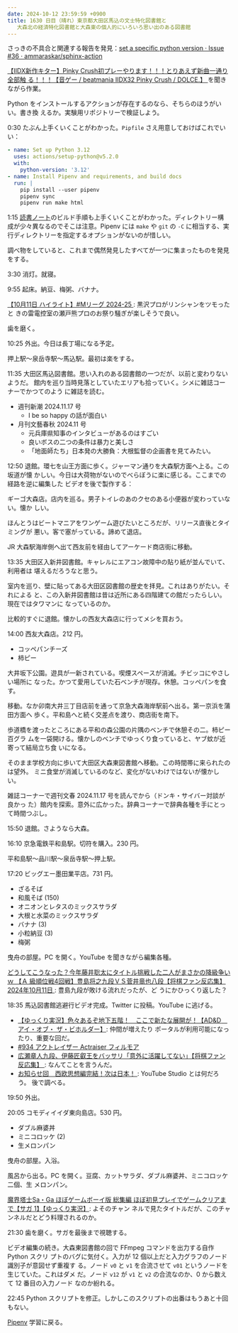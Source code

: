 ```yaml
---
date: 2024-10-12 23:59:59 +0900
title: 1630 日目（晴れ）東京都大田区馬込の文士特化図書館と
   大森北の経済特化図書館と大森東の個人的にいろいろ思い出のある図書館
---
```


さっきの不具合と関連する報告を発見：[set a specific python version · Issue #36 ·
ammaraskar/sphinx-action](https://github.com/ammaraskar/sphinx-action/issues/36)

[【IIDX新作キター】Pinky Crush初プレーやります！！！とりあえず新曲一通り全部触
る！！！【音ゲー / beatmania IIDX32 Pinky Crush / DOLCE.】
](https://www.youtube.com/watch?v=bnnUpH-_Xhc) を聞きながら作業。

Python をインストールするアクションが存在するのなら、そちらのほうがいい。書き換
えるか。実験用リポジトリーで検証しよう。

0:30 たぶん上手くいくことがわかった。`Pipfile` さえ用意しておけばこれでいい：

```yaml
- name: Set up Python 3.12
  uses: actions/setup-python@v5.2.0
  with:
    python-version: '3.12'
- name: Install Pipenv and requirements, and build docs
  run: |
    pip install --user pipenv
    pipenv sync
    pipenv run make html
```

1:15 [読書ノート][note]のビルド手順も上手くいくことがわかった。ディレクトリー構
成が少々異なるのでそこは注意。Pipenv には `make` や `git` の `-C` に相当する、実
行ディレクトリーを指定するオプションがないのが惜しい。

調べ物をしていると、これまで偶然発見したすべてが一つに集まったものを発見をする。

3:30 消灯。就寝。

9:55 起床。納豆、梅粥、バナナ。

[【10月11日 ハイライト】#Mリーグ 2024-25
](https://www.youtube.com/watch?v=J6-LU6qp7-o): 黒沢プロがリンシャンをツモったと
きの雷電控室の瀬戸熊プロのお祭り騒ぎが楽しそうで良い。

歯を磨く。

10:25 外出。今日は長丁場になる予定。

押上駅～泉岳寺駅～馬込駅。最初は楽をする。

11:35 大田区馬込図書館。思い入れのある図書館の一つだが、以前と変わりないようだ。
館内を巡り当時見落としていたエリアも拾っていく。シメに雑誌コーナーでかつてのよう
に雑誌を読む。

* 週刊新潮 2024.11.17 号
  * I be so happy の話が面白い
* 月刊文藝春秋 2024.11 号
  * 元兵庫県知事のインタビューがあるのはすごい
  * 良いボスの二つの条件は暴力と美しさ
  * 「地面師たち」日本発の大勝負：大根監督の企画書を見てみたい。

12:50 退館。環七を山王方面に歩く。ジャーマン通りを大森駅方面へ上る。この坂道が懐
かしい。今日は大荷物がないのでべらぼうに楽に感じる。ここまでの経路を逆に編集した
ビデオを後で製作する：

<blockquote class="twitter-tweet"
  data-conversation="none"
  data-media-max-width="480" data-theme="dark" data-align="center">
<a href="https://twitter.com/showa_yojyo/status/1845034291144818835"></a>
</blockquote>

ギーゴ大森店。店内を巡る。男子トイレのあのクセのある小便器が変わっていない。懐か
しい。

ほんとうはビートマニアをワンゲーム遊びたいところだが、リリース直後とタイミングが
悪い。客で塞がっている。諦めて退店。

JR 大森駅海岸側へ出て西友前を経由してアーケード商店街に移動。

<blockquote class="twitter-tweet"
  data-conversation="none"
  data-media-max-width="480" data-theme="dark" data-align="center">
<a href="https://twitter.com/showa_yojyo/status/1846083593241874784"></a>
</blockquote>

13:35 大田区入新井図書館。キャレルにエアコン故障中の貼り紙が並んでいて、利用者は
堪えるだろうなと思う。

室内を巡り、壁に貼ってある大田区図書館の歴史を拝見。これはありがたい。それによる
と、この入新井図書館は昔は近所にある四階建ての館だったらしい。現在ではタワマンに
なっているのか。

比較的すぐに退館。懐かしの西友大森店に行ってメシを買おう。

14:00 西友大森店。212 円。

* コッペパンチーズ
* 柿ピー

大井坂下公園。遊具が一新されている。喫煙スペースが消滅。チビッコにやさしい場所に
なった。かつて愛用していた石ベンチが現存。休憩。コッペパンを食す。

<blockquote class="twitter-tweet"
  data-conversation="none"
  data-media-max-width="480" data-theme="dark" data-align="center">
<a href="https://twitter.com/showa_yojyo/status/1846763069432807902"></a>
</blockquote>

移動。なか卯南大井三丁目店前を通って京急大森海岸駅前へ出る。第一京浜を蒲田方面へ
歩く。平和島へと続く交差点を渡り、商店街を南下。

歩道橋を渡ったところにある平和の森公園の片隅のベンチで休憩その二。柿ピー百グラ
ムを一袋開ける。懐かしのベンチでゆっくり食っていると、ヤブ蚊が近寄って結局立ち食
いになる。

そのまま学校方向に歩いて大田区大森東図書館へ移動。この時間帯に来られたのは望外。
ミニ食堂が消滅しているのなど、変化がないわけではないが懐かしい。

雑誌コーナーで週刊文春 2024.11.17 号を読んでから（ドンキ・サイバー対談が良かっ
た）館内を探索。意外に広かった。辞典コーナーで辞典各種を手にとって時間つぶし。

15:50 退館。さようなら大森。

16:10 京急電鉄平和島駅。切符を購入。230 円。

平和島駅～品川駅～泉岳寺駅～押上駅。

17:20 ビッグエー墨田業平店。731 円。

* ざるそば
* 和風そば (150)
* オニオンとレタスのミックスサラダ
* 大根と水菜のミックスサラダ
* バナナ (3)
* 小粒納豆 (3)
* 梅粥

曳舟の部屋。PC を開く。YouTube を聞きながら編集各種。

[どうしてこうなった？今年藤井聡太にタイトル挑戦した二人がまさかの降級争いｗ 【Ａ
級順位戦4回戦】豊島将之九段ＶＳ菅井竜也八段【将棋ファン反応集】2024年10月11日
](https://www.youtube.com/watch?v=4L4rj3yW0Ig): 豊島九段が敗ける流れだったが、ど
うにかひっくり返した？

18:35 馬込図書館逃避行ビデオ完成。Twitter に投稿。YouTube に逃げる。

* [【ゆっくり実況】色々あるぞ地下五階！　ここで新たな展開が！【AD&D　アイ・オブ・
  ザ・ビホルダー】](https://www.youtube.com/watch?v=Fsf-GGIy6kc): 仲間が増えたり
  ポータルが利用可能になったり、重要な回だ。
* [#934 アクトレイザー Actraiser フィルモア
  ](https://www.youtube.com/watch?v=40dyH8c9q_I)
* [広瀬章人九段、伊藤匠叡王をバッサリ「意外に活躍してない」【将棋ファン反応集】
  ](https://www.youtube.com/watch?v=E4mdKjsMjWY): なんてことを言うんだ。
* [お知らせ回　西欧思想編完結！次は日本！
  ](https://www.youtube.com/watch?v=kZRRTkHvaEg): YouTube Studio とは何だろう。
  後で調べる。

19:50 外出。

20:05 コモディイイダ東向島店。530 円。

* ダブル麻婆丼
* ミニコロッケ (2)
* 生メロンパン

曳舟の部屋。入浴。

風呂から出る。PC を開く。豆腐、カットサラダ、ダブル麻婆丼、ミニコロッケ二個、生
メロンパン。

[魔界塔士Sa・Ga ほぼゲームボーイ版 総集編 ほぼ初見プレイでゲームクリアまで【サガ
1】【ゆっくり実況】](https://www.youtube.com/watch?v=KcA7EnIonZ8): よそのチャン
ネルで見たタイトルだが、このチャンネルだとどう料理されるのか。

21:30 歯を磨く。サガを最後まで視聴する。

ビデオ編集の続き。大森東図書館の回で FFmpeg コマンドを出力する自作 Python スクリ
プトのバグに気付く。入力が 12 個以上だと入力グラフのノード識別子が意図せず重複す
る。ノード `v0` と `v1` を合流させて `v01` というノードを生じていた。これはダメ
だ。ノード `v12` が `v1` と `v2` の合流なのか、0 から数えて 12 番目の入力ノード
なのか紛れる。

22:45 Python スクリプトを修正。しかしこのスクリプトの出番はもうあと十回もない。

[Pipenv] 学習に戻る。

[note]: https://showa-yojyo.github.io/notebook/
[pipenv]: https://pipenv.pypa.io/en/stable/
